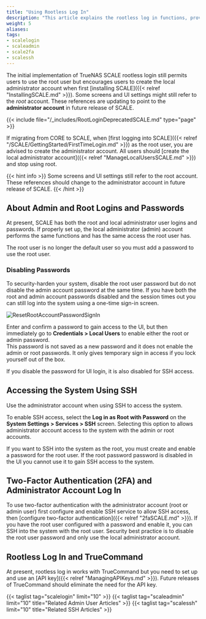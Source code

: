 ```yaml
---
title: "Using Rootless Log In"
description: "This article explains the rootless log in functions, provides instructions on properly configuring SSH, working with the admin and root user passwords, and other functions to be aware of."
weight: 5
aliases:
tags:
- scalelogin
- scaleadmin
- scale2fa
- scalessh
---
```



The initial implementation of TrueNAS SCALE rootless login still permits users to use the root user but encourages users to create the local administrator account when first [installing SCALE]({{< relref "InstallingSCALE.md" >}}).
Some screens and UI settings might still refer to the *root* account.
These references are updating to point to the **administrator account** in future release of SCALE.

{{< include file="/_includes/RootLoginDeprecatedSCALE.md" type="page" >}}

If migrating from CORE to SCALE, when [first logging into SCALE]({{< relref "/SCALE/GettingStarted/FirstTimeLogin.md" >}}) as the root user, you are advised to create the administrator account. 
All users should [create the local administrator account]({{< relref "ManageLocalUsersSCALE.md" >}}) and stop using root. 

{{< hint info >}}
Some screens and UI settings still refer to the root account. These references should change to the administrator account in future release of SCALE.
{{< /hint >}}

##  About Admin and Root Logins and Passwords

At present, SCALE has both the root and local administrator user logins and passwords. 
If properly set up, the local administrator (admin) account performs the same functions and has the same access the root user has. 

The root user is no longer the default user so you must add a password to use the root user.

### Disabling Passwords

To security-harden your system, disable the root user password but do not disable the admin account password at the same time. 
If you have both the root and admin account passwords disabled and the session times out you can still log into the system using a one-time sign-in screen. 

![ResetRootAccountPasswordSignIn](/images/SCALE/22.12/ResetRootAccountPasswordSignIn.png "Reset Root Password Sign-In Screen")

Enter and confirm a password to gain access to the UI, but then immediately go to **Credentials > Local Users** to enable either the root or admin password.  
This password is not saved as a new password and it does not enable the admin or root passwords. 
It only gives temporary sign in access if you lock yourself out of the box.

If you disable the password for UI login, it is also disabled for SSH access.

## Accessing the System Using SSH

Use the administrator account when using SSH to access the system. 

To enable SSH access, select the **Log in as Root with Password** on the **System Settings > Services > SSH** screen. 
Selecting this option to allows administrator account access to the system with the admin or root accounts.

If you want to SSH into the system as the root, you must create and enable a password for the root user. 
If the root password password is disabled in the UI you cannot use it to gain SSH access to the system.

## Two-Factor Authentication (2FA) and Administrator Account Log In

To use two-factor authentication with the administrator account (root or admin user) first configure and enable SSH service to allow SSH access, then [configure two-factor authentication]({{< relref "2faSCALE.md" >}}). 
If you have the root user configured with a password and enable it, you can SSH into the system with the root user. Security best practice is to disable the root user password and only use the local administrator account.

## Rootless Log In and TrueCommand

At present, rootless log in works with TrueCommand but you need to set up and use an [API key]({{< relref "ManagingAPIKeys.md" >}}). Future releases of TrueCommand should eliminate the need for the API key.

{{< taglist tag="scalelogin" limit="10" >}}
{{< taglist tag="scaleadmin" limit="10" title="Related Admin User Articles" >}}
{{< taglist tag="scalessh" limit="10" title="Related SSH Articles" >}}